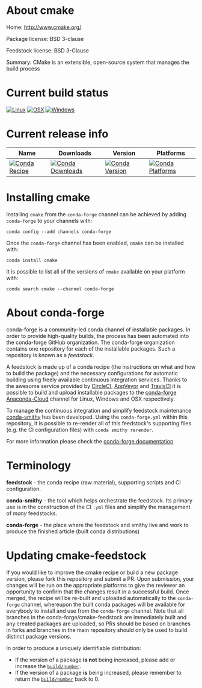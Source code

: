 About cmake
===========

Home: http://www.cmake.org/

Package license: BSD 3-clause

Feedstock license: BSD 3-Clause

Summary: CMake is an extensible, open-source system that manages the build process



Current build status
====================

[![Linux](https://img.shields.io/circleci/project/github/conda-forge/cmake-feedstock/master.svg?label=Linux)](https://circleci.com/gh/conda-forge/cmake-feedstock)
[![OSX](https://img.shields.io/travis/conda-forge/cmake-feedstock/master.svg?label=macOS)](https://travis-ci.org/conda-forge/cmake-feedstock)
[![Windows](https://img.shields.io/appveyor/ci/conda-forge/cmake-feedstock/master.svg?label=Windows)](https://ci.appveyor.com/project/conda-forge/cmake-feedstock/branch/master)

Current release info
====================

| Name | Downloads | Version | Platforms |
| --- | --- | --- | --- |
| [![Conda Recipe](https://img.shields.io/badge/recipe-cmake-green.svg)](https://anaconda.org/conda-forge/cmake) | [![Conda Downloads](https://img.shields.io/conda/dn/conda-forge/cmake.svg)](https://anaconda.org/conda-forge/cmake) | [![Conda Version](https://img.shields.io/conda/vn/conda-forge/cmake.svg)](https://anaconda.org/conda-forge/cmake) | [![Conda Platforms](https://img.shields.io/conda/pn/conda-forge/cmake.svg)](https://anaconda.org/conda-forge/cmake) |

Installing cmake
================

Installing `cmake` from the `conda-forge` channel can be achieved by adding `conda-forge` to your channels with:

```
conda config --add channels conda-forge
```

Once the `conda-forge` channel has been enabled, `cmake` can be installed with:

```
conda install cmake
```

It is possible to list all of the versions of `cmake` available on your platform with:

```
conda search cmake --channel conda-forge
```


About conda-forge
=================

conda-forge is a community-led conda channel of installable packages.
In order to provide high-quality builds, the process has been automated into the
conda-forge GitHub organization. The conda-forge organization contains one repository
for each of the installable packages. Such a repository is known as a *feedstock*.

A feedstock is made up of a conda recipe (the instructions on what and how to build
the package) and the necessary configurations for automatic building using freely
available continuous integration services. Thanks to the awesome service provided by
[CircleCI](https://circleci.com/), [AppVeyor](http://www.appveyor.com/)
and [TravisCI](https://travis-ci.org/) it is possible to build and upload installable
packages to the [conda-forge](https://anaconda.org/conda-forge)
[Anaconda-Cloud](http://docs.anaconda.org/) channel for Linux, Windows and OSX respectively.

To manage the continuous integration and simplify feedstock maintenance
[conda-smithy](http://github.com/conda-forge/conda-smithy) has been developed.
Using the ``conda-forge.yml`` within this repository, it is possible to re-render all of
this feedstock's supporting files (e.g. the CI configuration files) with ``conda smithy rerender``.

For more information please check the [conda-forge documentation](https://conda-forge.org/docs/).

Terminology
===========

**feedstock** - the conda recipe (raw material), supporting scripts and CI configuration.

**conda-smithy** - the tool which helps orchestrate the feedstock.
                   Its primary use is in the construction of the CI ``.yml`` files
                   and simplify the management of *many* feedstocks.

**conda-forge** - the place where the feedstock and smithy live and work to
                  produce the finished article (built conda distributions)


Updating cmake-feedstock
========================

If you would like to improve the cmake recipe or build a new
package version, please fork this repository and submit a PR. Upon submission,
your changes will be run on the appropriate platforms to give the reviewer an
opportunity to confirm that the changes result in a successful build. Once
merged, the recipe will be re-built and uploaded automatically to the
`conda-forge` channel, whereupon the built conda packages will be available for
everybody to install and use from the `conda-forge` channel.
Note that all branches in the conda-forge/cmake-feedstock are
immediately built and any created packages are uploaded, so PRs should be based
on branches in forks and branches in the main repository should only be used to
build distinct package versions.

In order to produce a uniquely identifiable distribution:
 * If the version of a package **is not** being increased, please add or increase
   the [``build/number``](http://conda.pydata.org/docs/building/meta-yaml.html#build-number-and-string).
 * If the version of a package **is** being increased, please remember to return
   the [``build/number``](http://conda.pydata.org/docs/building/meta-yaml.html#build-number-and-string)
   back to 0.